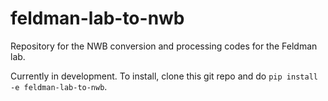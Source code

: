 # feldman-lab-to-nwb
Repository for the NWB conversion and processing codes for the Feldman lab.

Currently in development. To install, clone this git repo and do `pip install -e feldman-lab-to-nwb`.